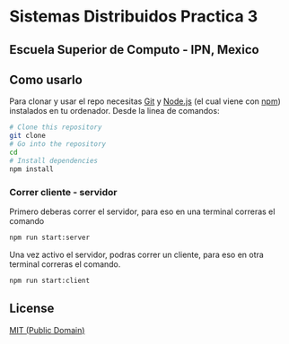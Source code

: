 # Sistemas Distribuidos Practica 3
## Escuela Superior de Computo - IPN, Mexico

## Como usarlo

Para clonar y usar el repo necesitas [Git](https://git-scm.com) y [Node.js](https://nodejs.org/en/download/) (el cual viene con [npm](http://npmjs.com)) instalados en tu ordenador. Desde la linea de comandos:

```bash
# Clone this repository
git clone 
# Go into the repository
cd 
# Install dependencies
npm install
```

### Correr cliente - servidor
Primero deberas correr el servidor, para eso en una terminal correras el comando
```bash
npm run start:server
```

Una vez activo el servidor, podras correr un cliente, para eso en otra terminal correras el comando.
```bash
npm run start:client
```
## License

[MIT (Public Domain)](LICENSE.md)

